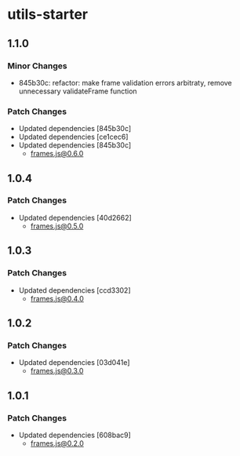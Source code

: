 # utils-starter

## 1.1.0

### Minor Changes

- 845b30c: refactor: make frame validation errors arbitraty, remove unnecessary validateFrame function

### Patch Changes

- Updated dependencies [845b30c]
- Updated dependencies [ce1cec6]
- Updated dependencies [845b30c]
  - frames.js@0.6.0

## 1.0.4

### Patch Changes

- Updated dependencies [40d2662]
  - frames.js@0.5.0

## 1.0.3

### Patch Changes

- Updated dependencies [ccd3302]
  - frames.js@0.4.0

## 1.0.2

### Patch Changes

- Updated dependencies [03d041e]
  - frames.js@0.3.0

## 1.0.1

### Patch Changes

- Updated dependencies [608bac9]
  - frames.js@0.2.0
